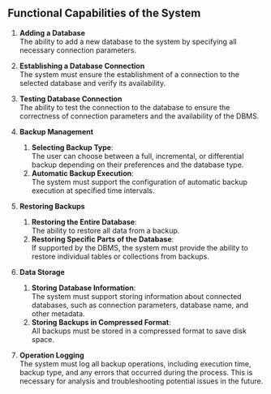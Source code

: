 

## Functional Capabilities of the System

1. **Adding a Database**  
   The ability to add a new database to the system by specifying all necessary connection parameters.

2. **Establishing a Database Connection**  
   The system must ensure the establishment of a connection to the selected database and verify its availability.

3. **Testing Database Connection**  
   The ability to test the connection to the database to ensure the correctness of connection parameters and the availability of the DBMS.

4. **Backup Management**
    1. **Selecting Backup Type**:  
       The user can choose between a full, incremental, or differential backup depending on their preferences and the database type.
    2. **Automatic Backup Execution**:  
       The system must support the configuration of automatic backup execution at specified time intervals.

5. **Restoring Backups**
    1. **Restoring the Entire Database**:  
       The ability to restore all data from a backup.
    2. **Restoring Specific Parts of the Database**:  
       If supported by the DBMS, the system must provide the ability to restore individual tables or collections from backups.

6. **Data Storage**
    1. **Storing Database Information**:  
       The system must support storing information about connected databases, such as connection parameters, database name, and other metadata.
    2. **Storing Backups in Compressed Format**:  
       All backups must be stored in a compressed format to save disk space.

7. **Operation Logging**  
   The system must log all backup operations, including execution time, backup type, and any errors that occurred during the process. This is necessary for analysis and troubleshooting potential issues in the future.
